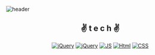 <!--
**jinjinzarada/jinjinzarada** is a ✨ _special_ ✨ repository because its `README.md` (this file) appears on your GitHub profile.

Here are some ideas to get you started:

- 🔭 I’m currently working on ...
- 🌱 I’m currently learning ...
- 👯 I’m looking to collaborate on ...
- 🤔 I’m looking for help with ...
- 💬 Ask me about ...
- 📫 How to reach me: ...
- 😄 Pronouns: ...
- ⚡ Fun fact: ...
-->

![header](https://capsule-render.vercel.app/api?type=waving&color=gradient&height=300&section=header&text=👋쵠진's%20World🎈&fontAlignY=45&fontSize=70&animation=twinkling)

<div align=center>
  
## ✌ t e c h ✌

[![jQuery](https://img.shields.io/badge/SpringBoot-6DB33F?style=flat-square&logo=Spring&logoColor=black)](github.com/jinjinzarada/TODO-List)
[![jQuery](https://img.shields.io/badge/jQuery-FF9E0F?style=flat-square&logo=jQuery&logoColor=black)](github.com/jinjinzarada/TODO-List)
[![JS](https://img.shields.io/badge/JavaScript-F7DF1E?style=flat-square&logo=JavaScript&logoColor=black)](github.com/jinjinzarada/TODO-List)
[![Html](https://img.shields.io/badge/Html-EF2D5E?style=flat-square&logo=HTML5&logoColor=black)](github.com/jinjinzarada/TODO-List)
[![CSS](https://img.shields.io/badge/CSS-0085CA?style=flat-square&logo=CSS3&logoColor=black)](github.com/jinjinzarada/TODO-List)
